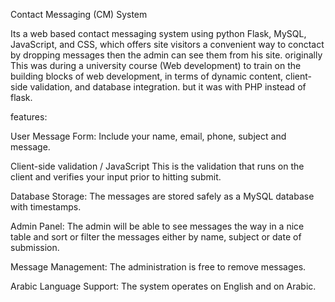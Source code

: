 Contact Messaging (CM) System



Its a web based contact messaging system using python Flask, MySQL, JavaScript, and CSS, which offers site visitors a convenient way to 
conctact by dropping messages then the admin can see them from his site. originally
This was during a university course (Web development) to train on the building blocks of web development, in terms of dynamic content, client-side validation,
and database integration. but it was with PHP instead of flask.


features:

User Message Form: Include your name, email, phone, subject and message.

Client-side validation / JavaScript This is the validation that runs on the client and verifies your input prior to hitting submit.

Database Storage: The messages are stored safely as a MySQL database with timestamps.

Admin Panel: The admin will be able to see messages the way in a nice table and sort or filter the messages either by name, subject or date of submission.

Message Management: The administration is free to remove messages.

Arabic Language Support: The system operates on English and on Arabic.
